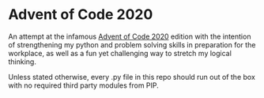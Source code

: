 # Advent of Code 2020

An attempt at the infamous [Advent of Code 2020](https://adventofcode.com/2020) edition with the intention of strengthening my python and problem solving skills in preparation for the workplace, as well as a fun yet challenging way to stretch my logical thinking.

Unless stated otherwise, every .py file in this repo should run out of the box with no required third party modules from PIP.
